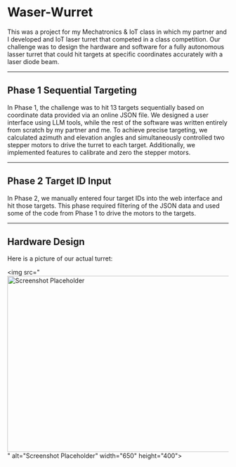# Waser-Wurret
This was a project for my Mechatronics &amp; IoT class in which my partner and I developed and IoT laser turret that competed in a class competition. Our challenge was to design the hardware and software for a fully autonomous lasser turret that could hit targets at specific coordinates accurately with a laser diode beam. 

---

## Phase 1 Sequential Targeting
In Phase 1, the challenge was to hit 13 targets sequentially based on coordinate data provided via an online JSON file. We designed a user interface using LLM tools, while the rest of the software was written entirely from scratch by my partner and me. To achieve precise targeting, we calculated azimuth and elevation angles and simultaneously controlled two stepper motors to drive the turret to each target. Additionally, we implemented features to calibrate and zero the stepper motors.

---

## Phase 2 Target ID Input
In Phase 2, we manually entered four target IDs into the web interface and hit those targets. This phase required filtering of the JSON data and used some of the code from Phase 1 to drive the motors to the targets.

---

## Hardware Design
Here is a picture of our actual turret:

<img src="<img src="https://github.com/Hghn02/ENME-351-Project/blob/df173d63fadcd1a94ad8d79a3953523d8c28310d/Demo_Software/Telemetry/Screenshot%202024-12-07%20133217.png" alt="Screenshot Placeholder" width="650" height="400">" alt="Screenshot Placeholder" width="650" height="400">




